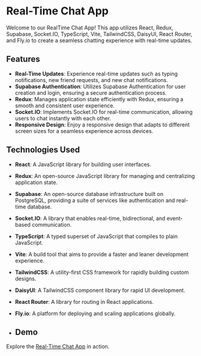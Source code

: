 # Real-Time Chat App

Welcome to our RealTime Chat App! This app utilizes React, Redux, Supabase, Socket.IO, TypeScript, Vite, TailwindCSS, DaisyUI, React Router, and Fly.io to create a seamless chatting experience with real-time updates.

## Features
- **Real-Time Updates**: Experience real-time updates such as typing notifications, new friend requests, and new chat notifications.
- **Supabase Authentication**: Utilizes Supabase Authentication for user creation and login, ensuring a secure authentication process.
- **Redux**: Manages application state efficiently with Redux, ensuring a smooth and consistent user experience.
- **Socket.IO**: Implements Socket.IO for real-time communication, allowing users to chat instantly with each other.
- **Responsive Design**: Enjoy a responsive design that adapts to different screen sizes for a seamless experience across devices.

## Technologies Used
- **React**: A JavaScript library for building user interfaces.
- **Redux**: An open-source JavaScript library for managing and centralizing application state.
- **Supabase**: An open-source database infrastructure built on PostgreSQL, providing a suite of services like authentication and real-time database.
- **Socket.IO**: A library that enables real-time, bidirectional, and event-based communication.
- **TypeScript**: A typed superset of JavaScript that compiles to plain JavaScript.
- **Vite**: A build tool that aims to provide a faster and leaner development experience.
- **TailwindCSS**: A utility-first CSS framework for rapidly building custom designs.
- **DaisyUI**: A TailwindCSS component library for rapid UI development.
- **React Router**: A library for routing in React applications.
- **Fly.io**: A platform for deploying and scaling applications globally.

- ## Demo
Explore the [Real-Time Chat App](https://chatappwithsocketio.fly.dev/) in action.
